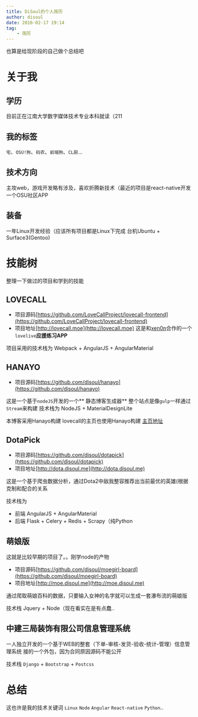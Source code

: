 ```yaml
---
title: DiSoul的个人简历
author: disoul
date: 2016-02-17 19:14
tag:
    - 简历
---
```


也算是给现阶段的自己做个总结吧

# 关于我

## 学历
目前正在江南大学数字媒体技术专业本科就读（211

## 我的标签
`宅`、`OSU!狗`、`码农`、`前端狗`、`CL厨`...

## 技术方向
主攻web，游戏开发略有涉及，喜欢折腾新技术（最近的项目是react-native开发一个OSU社区APP

## 装备
一年Linux开发经验（应该所有项目都是Linux下完成
台机Ubuntu + Surface3(Gentoo)

# 技能树
整理一下做过的项目和学到的技能

## LOVECALL

* 项目源码[https://github.com/LoveCallProject/lovecall-frontend](https://github.com/LoveCallProject/lovecall-frontend)
* 项目地址[http://lovecall.moe](http://lovecall.moe)
这是和[xen0n](https://github.com/xen0n)合作的一个`lovelive`**应援练习APP**

项目采用的技术栈为 Webpack + AngularJS + AngularMaterial

## HANAYO

* 项目源码[https://github.com/disoul/hanayo](https://github.com/disoul/hanayo)

这是一个基于`nodeJS`开发的一个** 静态博客生成器**
整个站点是像`gulp`一样通过`Stream`来构建
技术栈为 NodeJS + MaterialDesignLite

本博客采用Hanayo构建
lovecall的主页也使用Hanayo构建 [主页地址](http://home.lovecall.moe)

## DotaPick

* 项目源码[https://github.com/disoul/dotapick](https://github.com/disoul/dotapick)
* 项目地址[http://dota.disoul.me](http://dota.disoul.me)

这是一个基于爬虫数据分析，通过Dota2中敌我整容推荐出当前最优的英雄(根据克制和配合的关系

技术栈为 
* 前端 AngularJS + AngularMaterial 
* 后端 Flask + Celery + Redis + Scrapy（纯Python

## 萌娘版
这就是比较早期的项目了。。刚学node的产物
* 项目源码[https://github.com/disoul/moegirl-board](https://github.com/disoul/moegirl-board)
* 项目地址[http://moe.disoul.me](http://moe.disoul.me)

通过爬取萌娘百科的数据，只要输入女神的名字就可以生成一套瀑布流的萌娘版

技术栈 Jquery + Node（现在看实在是有点蠢..

## 中建三局装饰有限公司信息管理系统
一人独立开发的一个基于WEB的整套（下单-审核-发货-验收-统计-管理）信息管理系统
接的一个外包，因为合同原因源码不能公开

技术栈 `Django` + `Bootstrap` + `Postcss`

# 总结
这也许是我的技术关键词
`Linux` `Node` `Angular` `React-native` `Python`..
